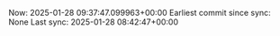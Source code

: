 Now: 2025-01-28 09:37:47.099963+00:00 Earliest commit since sync: None Last sync: 2025-01-28 08:42:47+00:00
